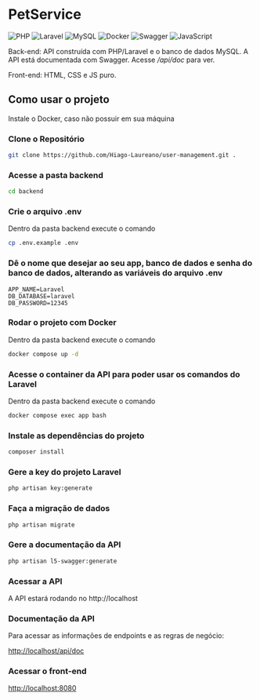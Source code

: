 # PetService

![PHP](https://img.shields.io/badge/php-%23777BB4.svg?style=for-the-badge&logo=php&logoColor=white)
![Laravel](https://img.shields.io/badge/laravel-%23FF2D20.svg?style=for-the-badge&logo=laravel&logoColor=white)
![MySQL](https://img.shields.io/badge/mysql-4479A1.svg?style=for-the-badge&logo=mysql&logoColor=white)
![Docker](https://img.shields.io/badge/docker-%230db7ed.svg?style=for-the-badge&logo=docker&logoColor=white)
![Swagger](https://img.shields.io/badge/-Swagger-%23Clojure?style=for-the-badge&logo=swagger&logoColor=white)
![JavaScript](https://img.shields.io/badge/javascript-%23323330.svg?style=for-the-badge&logo=javascript&logoColor=%23F7DF1E)

Back-end: API construída com PHP/Laravel e o banco de dados MySQL. A API está documentada com Swagger. Acesse */api/doc* para ver.

Front-end: HTML, CSS e JS puro.

## Como usar o projeto

Instale o Docker, caso não possuir em sua máquina

### Clone o Repositório
```sh
git clone https://github.com/Hiago-Laureano/user-management.git .
```

### Acesse a pasta backend

```sh
cd backend
```

### Crie o arquivo .env

Dentro da pasta backend execute o comando

```sh
cp .env.example .env
```

### Dê o nome que desejar ao seu app, banco de dados e senha do banco de dados, alterando as variáveis do arquivo .env
```dosini
APP_NAME=Laravel
DB_DATABASE=laravel
DB_PASSWORD=12345
```

### Rodar o projeto com Docker

Dentro da pasta backend execute o comando

```sh
docker compose up -d
```

### Acesse o container da API para poder usar os comandos do Laravel

Dentro da pasta backend execute o comando

```sh
docker compose exec app bash
```

### Instale as dependências do projeto
```sh
composer install
```

### Gere a key do projeto Laravel
```sh
php artisan key:generate
```

### Faça a migração de dados
```sh
php artisan migrate
```

### Gere a documentação da API
```sh
php artisan l5-swagger:generate
```

### Acessar a API

A API estará rodando no http://localhost

### Documentação da API
Para acessar as informações de endpoints e as regras de negócio:

[http://localhost/api/doc](http://localhost/api/doc)

### Acessar o front-end

[http://localhost:8080](http://localhost:8080)